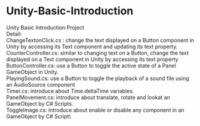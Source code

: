 # Unity-Basic-Introduction
Unity Basic Introduction Project\
Detail:\
ChangeTextonClick.cs :       change the text displayed on a Button component in Unity by accessing its Text component and updating its text property.\
CounterController.cs:        similar to changing text on a Button, change the text displayed on a Text component in Unity by accessing its text property\
ButtonController.cs:         use a Button to toggle the active state of a Panel GameObject in Unity.\
PlayingSound.cs:             use a Button to toggle the playback of a sound file using an AudioSource component\
Timer.cs:                    introduce about Time.deltaTime variables.\
PanelMovement.cs:            introduce about translate, rotate and lookat an GameObject by C# Scripts.\
ToggleImage.cs:              introduce about enable or disable any component in an GameObject by C# Script\
